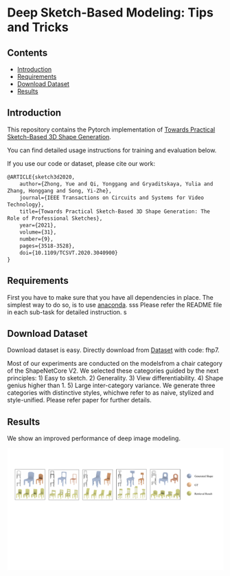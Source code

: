 # Deep Sketch-Based Modeling: Tips and Tricks 

## Contents

- [Introduction](#Introduction)
- [Requirements](#Requirements)
- [Download Dataset](#Download-Dataset)
- [Results](#Results)

## Introduction

This repository contains the Pytorch implementation of [Towards Practical Sketch-Based 3D Shape Generation](https://ieeexplore.ieee.org/document/9272370). 

You can find detailed usage instructions for training and evaluation below.

 If you use our code or dataset, please cite our work:

    @ARTICLE{sketch3d2020,
        author={Zhong, Yue and Qi, Yonggang and Gryaditskaya, Yulia and Zhang, Honggang and Song, Yi-Zhe},
        journal={IEEE Transactions on Circuits and Systems for Video Technology}, 
        title={Towards Practical Sketch-Based 3D Shape Generation: The Role of Professional Sketches}, 
        year={2021},
        volume={31},
        number={9},
        pages={3518-3528},
        doi={10.1109/TCSVT.2020.3040900}
    }

## Requirements

First you have to make sure that you have all dependencies in place.
The simplest way to do so, is to use [anaconda](https://www.anaconda.com/). 
sss
Please refer the README file in each sub-task for detailed instruction.
s
## Download Dataset

Download dataset is easy. Directly download from [Dataset](https://pan.baidu.com/s/1wpf6Tc7h55TN6bdUYXQsPQ) with code: fhp7.

Most of our experiments are conducted on the modelsfrom a chair category of the ShapeNetCore V2. We selected these categories guided by the next principles: 1) Easy to sketch. 2) Generality. 3) View differentiability. 4) Shape genius higher than 1. 5) Large inter-category variance. We generate three categories with distinctive styles, whichwe refer to as naive, stylized and style-unified. Please refer paper for further details.


## Results

We show an improved performance of deep image modeling.

<img src="img/img.pdf" width="700">

